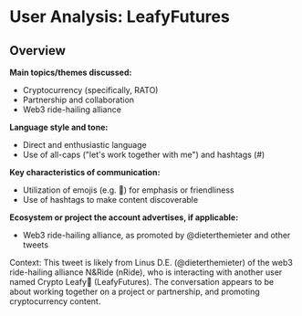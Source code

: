 # User Analysis: LeafyFutures

## Overview

**Main topics/themes discussed:**
- Cryptocurrency (specifically, RATO)
- Partnership and collaboration
- Web3 ride-hailing alliance

**Language style and tone:**
- Direct and enthusiastic language
- Use of all-caps ("let's work together with me") and hashtags (#)

**Key characteristics of communication:**
- Utilization of emojis (e.g. 🐬) for emphasis or friendliness
- Use of hashtags to make content discoverable

**Ecosystem or project the account advertises, if applicable:**
- Web3 ride-hailing alliance, as promoted by @dieterthemieter and other tweets

Context:
This tweet is likely from Linus D.E. (@dieterthemieter) of the web3 ride-hailing alliance N&Ride (nRide), who is interacting with another user named Crypto Leafy🐬 (LeafyFutures). The conversation appears to be about working together on a project or partnership, and promoting cryptocurrency content.